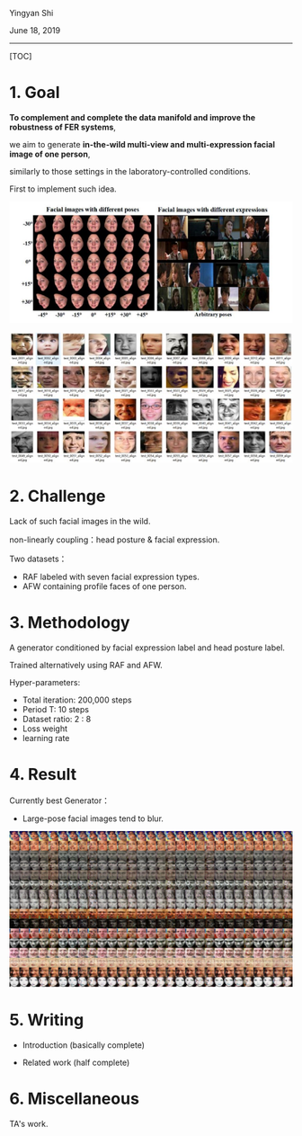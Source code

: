 Yingyan Shi

June 18, 2019

-------

[TOC]

# 1. Goal

**To complement and complete the data manifold and improve the robustness of FER systems**,

we aim to generate **in-the-wild multi-view and multi-expression facial image of one person**,

similarly to those settings in the laboratory-controlled conditions.

First to implement such idea.

![](image_result/Picture1.jpg)

![](image_result/Picture2.jpg)

# 2. Challenge

Lack of such facial images in the wild.

non-linearly coupling：head posture & facial expression.

Two datasets：

* RAF labeled with  seven facial expression types.
* AFW containing profile faces of one person.

# 3. Methodology

A generator conditioned by facial expression label and head posture label.

Trained alternatively using RAF and AFW.

Hyper-parameters:

* Total iteration: 200,000 steps
* Period T: 10 steps
* Dataset ratio: 2 : 8
* Loss weight
* learning rate 

# 4. Result

Currently best Generator：

* Large-pose facial images tend to blur.

![](image_result/lab_43/200000-images.jpg)

# 5. Writing

* Introduction (basically complete)

* Related work (half complete)

# 6. Miscellaneous

TA's work.